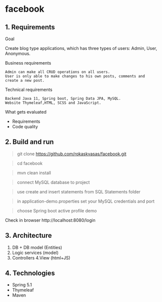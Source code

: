﻿facebook
====

## 1. Requirements
Goal

Create blog type applications, which has three types of users: Admin, User, Anonymous.

Business requirements

    Admin can make all CRUD operations on all users.
    User is only able to make changes to his own posts, comments and create a new post.
    
Technical requirements

    Backend Java 11, Spring boot, Spring Data JPA, MySQL.
    Website Thymeleaf,HTML, SCSS and JavaScript.
    
What gets evaluated
- Requirements
- Code quality

## 2. Build and run

> git clone https://github.com/rokaskvasas/facebook.git

> cd facebook

> mvn clean install

> connect MySQL database to project

> use create and insert statements from SQL Statements folder

> in application-demo.properties set your MySQL credentials and port

> choose Spring boot active profile demo

Check in browser
http://localhost:8080/login

## 3. Architecture

1. DB + DB model (Entities)
2. Logic services (model)
3. Controllers
4.View (html+JS)
    
    
## 4. Technologies

- Spring 5.1
- Thymeleaf
- Maven


